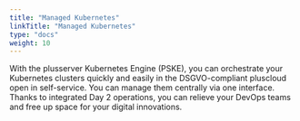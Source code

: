 ```yaml
---
title: "Managed Kubernetes"
linkTitle: "Managed Kubernetes"
type: "docs"
weight: 10
---
```


With the plusserver Kubernetes Engine (PSKE), you can orchestrate your Kubernetes clusters quickly and easily in the DSGVO-compliant pluscloud open in self-service. You can manage them centrally via one interface. Thanks to integrated Day 2 operations, you can relieve your DevOps teams and free up space for your digital innovations.
